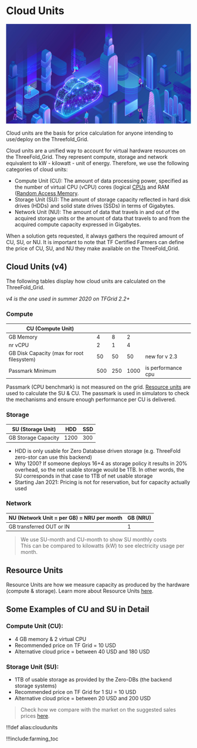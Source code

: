 # Cloud Units

![](img/cloudunits_abstract.jpg)

Cloud units are the basis for price calculation for anyone intending to use/deploy on the Threefold_Grid. 

Cloud units are a unified way to account for virtual hardware resources on the ThreeFold_Grid. They represent compute, storage and network equivalent to kW - kilowatt - unit of energy. Therefore, we use the following categories of cloud units:

- Compute Unit (CU): The amount of data processing power, specified as the number of virtual CPU (vCPU) cores (logical [CPUs](https://en.wikipedia.org/wiki/Central_processing_unit) and RAM ([Random Access Memory](https://en.wikipedia.org/wiki/Random-access_memory).
- Storage Unit (SU): The amount of storage capacity reflected in hard disk drives (HDDs) and solid state drives (SSDs) in terms of Gigabytes.
- Network Unit (NU): The amount of data that travels in and out of the acquired storage units or the amount of data that travels to and from the acquired compute capacity expressed in Gigabytes.

When a solution gets requested, it always gathers the required amount of CU, SU, or NU. It is important to note that TF Certified Farmers can define the price of CU, SU, and NU they make available on the ThreeFold_Grid.

## Cloud Units (v4)

The following tables display how cloud units are calculated on the ThreeFold_Grid.

_v4 is the one used in summer 2020 on TFGrid 2.2+_

### Compute

| CU (Compute Unit)                          |     |     |      |                    |
| ------------------------------------------ | --- | --- | ---- | ------------------ |
| GB Memory                                  | 4   | 8   | 2    |                    |
| nr vCPU                                    | 2   | 1   | 4    |                    |
| GB Disk Capacity (max for root filesystem) | 50  | 50  | 50   | new for v 2.3      |
| Passmark Minimum                           | 500 | 250 | 1000 | is performance cpu |

Passmark (CPU benchmark) is not measured on the grid. [Resource units](resource_units) are used to calculate the SU & CU. The passmark is used in simulators to check the mechanisms and ensure enough performance per CU is delivered.

### Storage

| SU (Storage Unit)   | HDD  | SSD |
| ------------------- | ---- | --- |
| GB Storage Capacity | 1200 | 300 |

- HDD is only usable for Zero Database driven storage (e.g. ThreeFold zero-stor can use this backend)
- Why 1200? If someone deploys 16+4 as storage policy it results in 20% overhead, so the net usable storage would be 1TB. In other words, the SU corresponds in that case to 1TB of net usable storage
- Starting Jan 2021: Pricing is not for reservation, but for capacity actually used

### Network

| NU (Network Unit = per GB) = NRU per month | GB (NRU) |
| ------------------------------------------ | -------- |
| GB transferred OUT or IN                   | 1        |


> We use SU-month and CU-month to show SU monthly costs <BR>
> This can be compared to kilowatts (kW) to see electricity usage per month.

## Resource Units

Resource Units are how we measure capacity as produced by the hardware (compute & storage). Learn more about Resource Units [here](resource_units).

## Some Examples of CU and SU in Detail

### Compute Unit (CU):

- 4 GB memory & 2 virtual CPU
- Recommended price on TF Grid = 10 USD
- Alternative cloud price = between 40 USD and 180 USD

### Storage Unit (SU):

- 1TB of usable storage as provided by the Zero-DBs (the backend storage systems)
- Recommended price on TF Grid for 1 SU = 10 USD
- Alternative cloud price = between 20 USD and 200 USD

> Check how we compare with the market on the suggested sales prices [here](pricing).

!!!def alias:cloudunits

<!-- ### More Info:

- [More information around Cloud Pricing](pricing) - An overview of ThreeFold Cloud pricing and how it compares with the market.
- [Use the Threefold Grid](grid_use) - An introduction to the ThreeFold products and services: The ThreeFold SDK, P2P Cloud, P2P Marketplace, and Digital Twin.
- [Connect capacity to the ThreeFold Grid](farming_home) - Discover Farming and how you can connect capacity and earn passive income. -->

!!!include:farming_toc